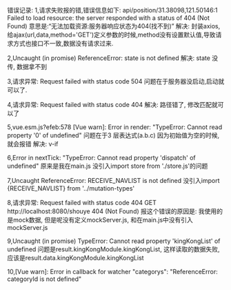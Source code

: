 错误记录:
1,请求失败报的错,错误信息如下:
api/position/31.38098,121.50146:1 Failed to load resource: the server responded with a status of 404 (Not Found)
意思是:“无法加载资源:服务器响应状态为404(找不到)” 
解决:
封装axios,给ajax(url,data,method='GET')定义参数的时候,method没有设置默认值,导致请求方式也接口不一致,数据没有请求过来.


2,Uncaught (in promise) ReferenceError: state is not defined
解决: state 没传, 数据拿不到


3,请求异常: Request failed with status code 504
问题在于服务器没启动,启动就可以了.


4,请求异常: Request failed with status code 404
解决: 路径错了, 修改匹配就可以了


5,vue.esm.js?efeb:578 [Vue warn]: Error in render: "TypeError: Cannot read property '0' of undefined"
问题在于3 层表达式(a.b.c)
因为初始值为空的时候,就会报错
解决: v-if 
<!--
     初始显示问题: 对初始值为{}/[], 进行3层表达式读取时报错   can not read property xxx of undefined
     解决:　v-if
    -->
6,Error in nextTick: "TypeError: Cannot read property 'dispatch' of undefined"
原来是我在main.js 没引入import store from './store.js'的问题

7,Uncaught ReferenceError: RECEIVE_NAVLIST is not defined
没引入import {RECEIVE_NAVLIST} from '../mutation-types'

8,请求异常: Request failed with status code 404
GET http://localhost:8080/shouye 404 (Not Found)
报这个错误的原因是: 我使用的是mock数据, 但是呢没有定义mockServer.js, 和在main.js中没有引入mockServer.js

9,Uncaught (in promise) TypeError: Cannot read property 'kingKongList' of undefined
问题是result.kingKongModule.kingKongList, 这样读取的数据失败,应该是result.data.kingKongModule.kingKongList

10,[Vue warn]: Error in callback for watcher "categorys": "ReferenceError: categoryId is not defined"
